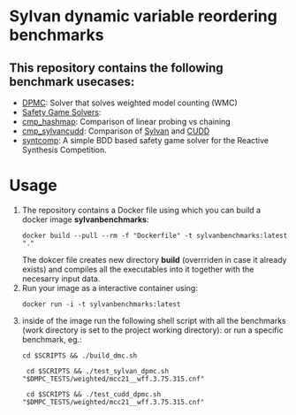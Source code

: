 # Sylvan dynamic variable reordering benchmarks

## This repository contains the following benchmark usecases:
- [DPMC](https://github.com/allrtaken/DPMC): Solver that solves weighted model counting (WMC)
- [Safety Game Solvers](http://www.syntcomp.org/rules/): 
- [cmp_hashmap](https://github.com/apdofficial/sylvan-benchmarks/tree/main/hashmap_cmp): Comparison of linear probing vs chaining
- [cmp_sylvancudd](https://github.com/apdofficial/sylvan-benchmarks/tree/main/sylvancudd_cmp): Comparison of [Sylvan](https://github.com/trolando/sylvan) and [CUDD](https://web.archive.org/web/20150215010013/http://vlsi.colorado.edu/~fabio/)
- [syntcomp](https://github.com/apdofficial/sylvan-benchmarks/tree/main/syntcomp): A simple BDD based safety game solver for the Reactive Synthesis Competition.
# Usage

1.  The repository contains a Docker file using which you can build a docker image **sylvanbenchmarks**:
    ```shell
    docker build --pull --rm -f "Dockerfile" -t sylvanbenchmarks:latest "." 
    ```
    The dokcer file creates new directory **build** (overrriden in case it already exists) and compiles all the executables into it together with the  necesarry input data.
2. Run your image as a interactive container using:
    ```shell
    docker run -i -t sylvanbenchmarks:latest
    ```
3. inside of the image run the following shell script with all the benchmarks (work directory is set to the project working directory):
    or run a specific benchmark, eg.:
    ```shell
    cd $SCRIPTS && ./build_dmc.sh
    ```
   ```shell
    cd $SCRIPTS && ./test_sylvan_dpmc.sh "$DMPC_TESTS/weighted/mcc21__wff.3.75.315.cnf"
    ```
   ```shell
    cd $SCRIPTS && ./test_cudd_dpmc.sh "$DMPC_TESTS/weighted/mcc21__wff.3.75.315.cnf"
    ```

